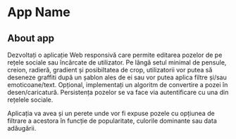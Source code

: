 # App Name

## About app
Dezvoltați o aplicație Web responsivă care permite editarea pozelor de pe rețele sociale sau încărcate de utilizator. Pe lângă setul minimal de pensule, creion, radieră, gradient și posibiltatea de crop, utilizatorii vor putea să deseneze graffiti după un șablon ales de ei sau vor putea aplica filtre și/sau emoticoane/text. Opțional, implementați un algoritm de convertire a pozei în desen/caricatură. Persistența pozelor se va face via autentificare cu una din rețelele sociale.

Aplicația va avea și un perete unde vor fi expuse pozele cu opțiunea de filtrare a acestora în funcție de popularitate, culorile dominante sau data adăugării.
